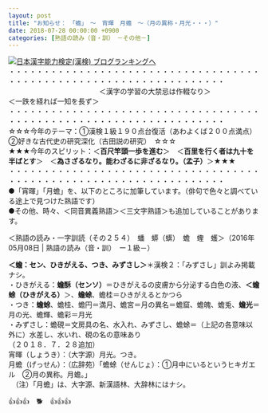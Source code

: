 ```yaml
---
layout: post
title: "お知らせ：　「蟾」　～　宵暉　月蟾　～（月の異称・月光・・・）"
date: 2018-07-28 00:00:00 +0900
categories: [熟語の読み（音・訓）　－その他－]
---
```


[![](/syuusyuu9701/assets/images/お知らせ：-「蟾」-～-宵暉-月蟾-～（月の異称・月光・・・）-br_c_3028_1.gif)](http://blog.with2.net/link.php?1659096:3028 "日本漢字能力検定(漢検) ブログランキングへ")[日本漢字能力検定(漢検) ブログランキングへ](http://blog.with2.net/link.php?1659096:3028)  
・・・・・・・・・・・・・・・・・・・・・・・・・・・・・・・・・・・・・・・・・・・・・・・・・・・・・・・・・・・・・・・・・・・  
　　　　　　　　　　　　　＜漢字の学習の大禁忌は作輟なり＞　　　　　　　　　＜一跌を経れば一知を長ず＞  
・・・・・・・・・・・・・・・・・・・・・・・・・・・・・・・・・・・・・・・・・・・・・・・・・・・・・・・・・・・・・・・・・・・  
☆☆☆今年のテーマ：①漢検１級１９０点台復活（あわよくば２００点満点）　②好きな古代史の研究深化（古田説の研究）　☆☆☆  
★★★今年のスピリット：＜**百尺竿頭一歩を進む**＞　＜**百里を行く者は九十を半ばとす**＞　＜**為さざるなり。能わざるに非ざるなり。（孟子）**＞★★★  
・・・・・・・・・・・・・・・・・・・・・・・・・・・・・・・・・・・・・・・・・・・・・・・・・・・・・・・・・・・・・・・・・・・  
●「宵暉」「月蟾」を、以下のところに加筆しています。（俳句で色々と調べている途上で見つけた熟語です）  
●その他、時々、＜同音異義熟語＞＜三文字熟語＞も追加していることがあります。  
  
  
＜熟語の読み・一字訓読（その２５４）　蟠　蟒（蠎）　蟾　蟶　蠖＞（2016年05月08日 | 熟語の読み（音・訓）　ー１級－）  
  
**＜蟾：セン、ひきがえる、つき、みずさし＞**＊漢検２：「みずさし」訓よみ掲載ナシ。  
・ひきがえる：**蟾酥（センソ）**＝ひきがえるの皮膚から分泌する白色の液、**＜蟾蜍（ひきがえる）**＞、**蟾蜍**、蟾桂＝ひきがえるとかつら  
・つき：**蟾蜍**、蟾桂、蟾円＝満月、蟾宮＝月の異名＝蟾窟、蟾魄、蟾兎、**蟾光**＝月の光、蟾輝、蟾彩＝月光  
・みずさし：蟾硯＝文房具の名、水入れ、みずさし、蟾蜍＝（上記の各意味以外に）水差し、水いれ、硯の名の意味あり  
（２０１８．７．２８追加）  
宵暉（しょうき）：（大字源）月光。つき。  
月蟾（げっせん）：（広辞苑）「蟾蜍（せんじょ）：①月中にいるというヒキガエル　②月の異称。月蟾。」  
　（注）「月蟾」は、大字源、新漢語林、大辞林にはナシ。  
  
👍👍👍　🐕　👍👍👍